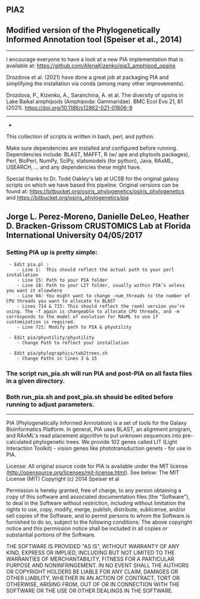 ## PIA2
## Modified version of the Phylogenetically Informed Annotation tool (Speiser et al., 2014)





_____________________________________

 I encourage everyone to have a look at a new PIA implementation that is available at: https://github.com/AlenaKizenko/pia3_amphipod_opsins

 Drozdova et al. (2021) have done a great job at packaging PIA and simplifying the installation via conda (among many other improvements). 

 Drozdova, P., Kizenko, A., Saranchina, A. et al. The diversity of opsins in Lake Baikal amphipods (Amphipoda: Gammaridae). BMC Ecol Evo 21, 81 (2021). https://doi.org/10.1186/s12862-021-01806-9

_____________________________________








*

 This collection of scripts is written in bash, perl, and python.

 Make sure dependencies are installed and configured before running.
 Dependencies include: BLAST, MAFFT, R (w/ ape and phytools packages), Perl, BioPerl, NumPy, SciPy, statsmodels (for python), Java, RAxML, USEARCH, … and any dependencies these might have.
 
 Special thanks to Dr. Todd Oakley's lab at UCSB for the original galaxy scripts on 
 which we have based this pipeline. Original versions can be found at:
 https://bitbucket.org/osiris_phylogenetics/osiris_phylogenetics
 and
 https://bitbucket.org/osiris_phylogenetics/pia

  Jorge L. Perez-Moreno, Danielle DeLeo, Heather D. Bracken-Grissom
  CRUSTOMICS Lab at Florida International University 04/05/2017
------------------------------------------------------------------------------------------

### Setting PIA up is pretty simple:

	 - Edit pia.pl :
		- Line 1:  This should reflect the actual path to your perl installation
		- Line 15: Path to your PIA folder
		- Line 18: Path to your LIT folder, usually within PIA’s unless you want it elsewhere
		- Line 94: You might want to change -num_threads to the number of CPU threads you want to allocate to BLAST
		- Lines 714 & 715: This should reflect the raxml version you’re using. The -T again is changeable to allocate CPU threads, and -m corresponds to the model of evolution for RAxML to use if customization is required. 
		- Line 721: Modify path to PIA & phyutility

	 - Edit pia/phyutility/phyutility
		- Change Path to reflect your installation

	 - Edit pia/phylographics/tab2trees.sh
		- Change Paths in lines 3 & 15


### The script run_pia.sh will run PIA and post-PIA on all fasta files in a given directory. 
### Both run_pia.sh and post_pia.sh should be edited before running to adjust parameters.



------------------------------------------------------------------------------------------

PIA (Phylogenetically Informed Annotation) is a set of tools for the Galaxy Bioinformatics Platform. In general, PIA uses BLAST, an alignment program, and RAxML's read placement algorithm to put unknown sequences into pre-calculated phylogenetic trees.
We provide 102 genes called LIT (Light Interaction Toolkit) - vision genes like phototransduction genets - for use in PIA.

License:
All original source code for PIA is available under the MIT license (http://opensource.org/licenses/mit-license.html). See below:
The MIT License (MIT)
Copyright (c) 2014 Speiser et al

Permission is hereby granted, free of charge, to any person obtaining a copy of this software and associated documentation files (the "Software"), to deal in the Software without restriction, including without limitation the rights to use, copy, modify, merge, publish, distribute, sublicense, and/or sell copies of the Software, and to permit persons to whom the Software is furnished to do so, subject to the following conditions: The above copyright notice and this permission notice shall be included in all copies or substantial portions of the Software.

THE SOFTWARE IS PROVIDED "AS IS", WITHOUT WARRANTY OF ANY KIND, EXPRESS OR IMPLIED, INCLUDING BUT NOT LIMITED TO THE WARRANTIES OF MERCHANTABILITY, FITNESS FOR A PARTICULAR PURPOSE AND NONINFRINGEMENT. IN NO EVENT SHALL THE AUTHORS OR COPYRIGHT HOLDERS BE LIABLE FOR ANY CLAIM, DAMAGES OR OTHER LIABILITY, WHETHER IN AN ACTION OF CONTRACT, TORT OR OTHERWISE, ARISING
FROM, OUT OF OR IN CONNECTION WITH THE SOFTWARE OR THE USE OR OTHER DEALINGS IN THE SOFTWARE.

